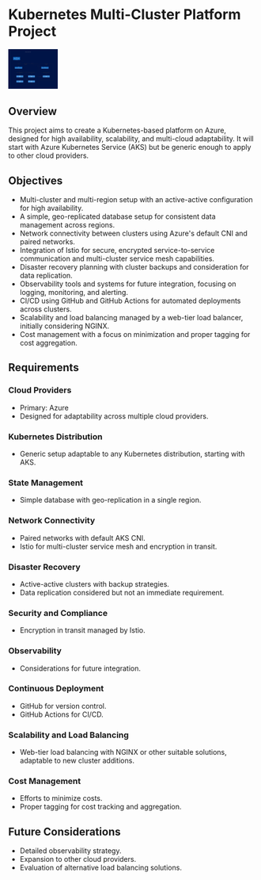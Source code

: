 # Kubernetes Multi-Cluster Platform Project
<!-- [MermaidChart: f0a3e18e-7f18-4634-8821-0b6b929f109a] -->
<!-- Check or Edit diagram from above.  MermaidJS plugin is required -->
<img src="https://github.com/asixxctl/cloud-infra/blob/main/assets/images/Multiclusterrouting.png" width="100">

## Overview

This project aims to create a Kubernetes-based platform on Azure, designed for high availability, scalability, and multi-cloud adaptability. It will start with Azure Kubernetes Service (AKS) but be generic enough to apply to other cloud providers.

## Objectives

- Multi-cluster and multi-region setup with an active-active configuration for high availability.
- A simple, geo-replicated database setup for consistent data management across regions.
- Network connectivity between clusters using Azure's default CNI and paired networks.
- Integration of Istio for secure, encrypted service-to-service communication and multi-cluster service mesh capabilities.
- Disaster recovery planning with cluster backups and consideration for data replication.
- Observability tools and systems for future integration, focusing on logging, monitoring, and alerting.
- CI/CD using GitHub and GitHub Actions for automated deployments across clusters.
- Scalability and load balancing managed by a web-tier load balancer, initially considering NGINX.
- Cost management with a focus on minimization and proper tagging for cost aggregation.

## Requirements

### Cloud Providers

- Primary: Azure
- Designed for adaptability across multiple cloud providers.

### Kubernetes Distribution

- Generic setup adaptable to any Kubernetes distribution, starting with AKS.

### State Management

- Simple database with geo-replication in a single region.

### Network Connectivity

- Paired networks with default AKS CNI.
- Istio for multi-cluster service mesh and encryption in transit.

### Disaster Recovery

- Active-active clusters with backup strategies.
- Data replication considered but not an immediate requirement.

### Security and Compliance

- Encryption in transit managed by Istio.

### Observability

- Considerations for future integration.

### Continuous Deployment

- GitHub for version control.
- GitHub Actions for CI/CD.

### Scalability and Load Balancing

- Web-tier load balancing with NGINX or other suitable solutions, adaptable to new cluster additions.

### Cost Management

- Efforts to minimize costs.
- Proper tagging for cost tracking and aggregation.

## Future Considerations

- Detailed observability strategy.
- Expansion to other cloud providers.
- Evaluation of alternative load balancing solutions.
